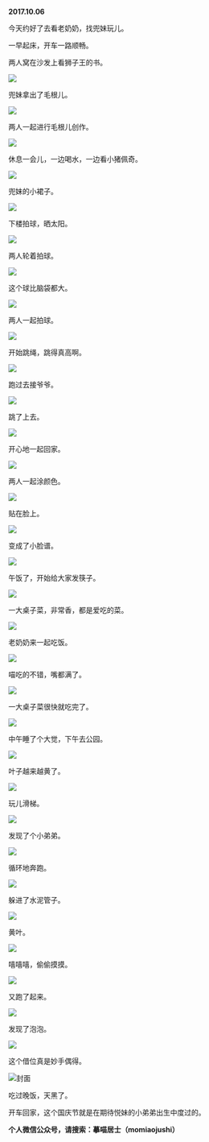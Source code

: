 
          
**2017.10.06**

今天约好了去看老奶奶，找兜妹玩儿。

一早起床，开车一路顺畅。

两人窝在沙发上看狮子王的书。


![](http://imglf3.nosdn.127.net/img/SmRrUmQ1V0l5TWQ1NEFzZTREeks1bXpRd2srVUhGbGRNcy8xSWV6NURXVT0.jpg)


兜妹拿出了毛根儿。


![](http://imglf5.nosdn.127.net/img/UzE2ZHEwRFh3SU9kSFVBTGh4VnQrK3ZLRTV0Y2hlTVk4SXA5T0xpWDRCTT0.jpg)


两人一起进行毛根儿创作。


![](http://imglf6.nosdn.127.net/img/VEJDNWk0cldML0hlV3hzeEpJVjF4eG9lQnZwMlJUTWp4aXM5cURoQVNkTT0.jpg)


休息一会儿，一边喝水，一边看小猪佩奇。


![](http://imglf3.nosdn.127.net/img/TFdSZ0ZJenZkaTA2MVkyZngzSFZJYU5tSERBdGRyOVROck1PK1puL1g5MD0.jpg)


兜妹的小裙子。


![](http://imglf5.nosdn.127.net/img/Q293UDhsd1ZTY3NnWHFwbkdYcXdjMEh6UjZWU0hVekVadFdhVWZQdnIvST0.jpg)


下楼拍球，晒太阳。


![](http://imglf4.nosdn.127.net/img/WVA5QWs1bVJmd3lWZmlYWk5MTVU0WHluY25PNWpyTkhJMk1EMERvWE9ZMD0.jpg)


两人轮着拍球。


![](http://imglf3.nosdn.127.net/img/Z1JaY2pPenovQW9mRWNDZEZqdzd2TXp5WmlpcnRKdjNKMzJCaG5ud1BBMD0.jpg)


这个球比脑袋都大。


![](http://imglf4.nosdn.127.net/img/dUR4SUhqL2FzSUViU21TRE1MMU0wMlpTYzUzNElaRmRjUVVkclRqN25qTT0.jpg)


两人一起拍球。


![](http://imglf5.nosdn.127.net/img/MTRRMmlNZjFRVjNvNHVZb2xrQ2pOL2E3ZVZaRjlxaE5EWHM3N1k4aytuVT0.jpg)


开始跳绳，跳得真高啊。


![](http://imglf3.nosdn.127.net/img/TEJEUkl4ZWdKUDdaM3FTNnVlU1ZBQVhRMkJTcENpVi81QkVQSlFFRllsbz0.jpg)


跑过去接爷爷。


![](http://imglf4.nosdn.127.net/img/L0pCUUYyVFFSSjd3a0FvNmV1UHRyTGlZU2hLcmcxR0wrY0ZIQk5qdDFhbz0.jpg)


跳了上去。


![](http://imglf6.nosdn.127.net/img/YTV4S1FNZzh2S1NObEZ2ZVdGNUQrYmoycUhpb1dqRVVWNEk2c1Q5NWFKaz0.jpg)


开心地一起回家。


![](http://imglf4.nosdn.127.net/img/Yit1WTRwY2VxTERDSDNqN2dYNmtRWU5hSlNJeW5KUEIySUZSQ1BaV0g1dz0.jpg)


两人一起涂颜色。


![](http://imglf6.nosdn.127.net/img/bElWaFFNb1RRcWtub1JkRFd5eEt2UG9raXoxZGdxMUlsWVhxbXRmQ2pqTT0.jpg)


贴在脸上。


![](http://imglf6.nosdn.127.net/img/N09tcDY1NzludXR0SDg2TTExNW8zZWhYYmtEcm1rR3FseEt1Q0JUcVVXQT0.jpg)


变成了小脸谱。


![](http://imglf5.nosdn.127.net/img/SkxIem5BcWVQdFF3N1ZxV3JBZFZDTkVmUkpEV2V1NDFLeHlReElOM3NScz0.jpg)


午饭了，开始给大家发筷子。


![](http://imglf5.nosdn.127.net/img/TGdrRDBGTUlFR05TYmVCRjNUZFp3ZUhrWmJJUHJCalIwa25ORHpvT1l4OD0.jpg)


一大桌子菜，非常香，都是爱吃的菜。


![](http://imglf3.nosdn.127.net/img/Mml3cG43WGwwME1IVmluRnVNTm4rSDRGSUV4Njc2QWhuUFYveGIrSFZObz0.jpg)


老奶奶来一起吃饭。


![](http://imglf6.nosdn.127.net/img/c3RwOUpRVW9nbDRaWkhNWjhJdlpLYWxJWGFRK1YrMlk2MFRad1pieVVyRT0.jpg)


喵吃的不错，嘴都满了。


![](http://imglf5.nosdn.127.net/img/a3dhMmhPK1M3V2tuS2V5YTd4ZG84UTluaklVNmNJeTNVV3BFQ29jNHRXND0.jpg)


一大桌子菜很快就吃完了。


![](http://imglf3.nosdn.127.net/img/ZmV4eFg0cXpseHB4eHpGMjl1WjUvZjk2cG9RMXNoS3hWQWVJMXBuVm5xST0.jpg)


中午睡了个大觉，下午去公园。


![](http://imglf6.nosdn.127.net/img/SjVzaXRIcS9pVThKejIyNngzbFN0TGNSQmFLczhzdllqNkRveHgxWlhZYz0.jpg)


叶子越来越黄了。


![](http://imglf3.nosdn.127.net/img/N2NQSld2WHlVenZkbHZJMnJuUnRkd3p0V0xhSzVlSExqdjI4M0tuTStPaz0.jpg)


玩儿滑梯。


![](http://imglf3.nosdn.127.net/img/QzlTRnRGUURuSXJCTzJFR2dvZ1VScEJTU2o1TkV2amxCdk9nKytBNGNEST0.jpg)


发现了个小弟弟。


![](http://imglf6.nosdn.127.net/img/d0MwNjhVNStoblJUdlJ5ekFVaStHdjg1U2N6NHFBUUZPSENxdjJQR1Awcz0.jpg)


循环地奔跑。


![](http://imglf3.nosdn.127.net/img/YUQvR1RoTXFja2dDM2hDdjFIR1pzRytmdldiUVlBR3A0d2R2QnorQnZWbz0.jpg)


躲进了水泥管子。


![](http://imglf4.nosdn.127.net/img/NDQrb3BHditlZjR6TnlLTkg4b3VUVmZldWRiU2t2VnF1bjhsUThHQjZIND0.jpg)


黄叶。


![](http://imglf4.nosdn.127.net/img/cHg0a3htenZjVlBOVEcrbklqd2tqYzg4bDZvQWZPODd0VHRMTEwzMDluOD0.jpg)


嘻嘻嘻，偷偷摸摸。


![](http://imglf6.nosdn.127.net/img/dU9pZVhNSjNmV2FWVmVoM0Qvb3hLeUpGam5IZmZhR2YvbzlKMlphY1J5az0.jpg)


又跑了起来。


![](http://imglf3.nosdn.127.net/img/c0FwMUJMaysyeVV2bGtRRklqb2dZVmNnWEhpZFdwaHlDYlE0UGtYR05tTT0.jpg)


发现了泡泡。


![](http://imglf3.nosdn.127.net/img/TWdTcEU5Z2NZNElTSFMrckJnWFZoVWN2NXhXODd4Yk1BbEQ1OVpyeFVxaz0.jpg)


这个借位真是妙手偶得。


![](http://imglf6.nosdn.127.net/img/R01wQ3pGMlErS0hRMTNreDU0c1lCM2lyT3hQc3lFdG9OVU56L1ByWXZwND0.jpg)封面


吃过晚饭，天黑了。

开车回家，这个国庆节就是在期待悦妹的小弟弟出生中度过的。


**个人微信公众号，请搜索：摹喵居士（momiaojushi）**

        